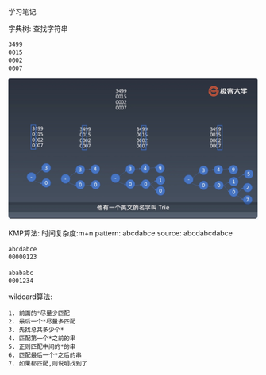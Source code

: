 学习笔记

字典树:
    查找字符串

    3499
    0015
    0002
    0007
![trie](./trie.png)


KMP算法:
    时间复杂度:m+n
    pattern: abcdabce
    source: abcdabcdabce

    abcdabce
    00000123

    abababc
    0001234

wildcard算法:

    1. 前面的*尽量少匹配
    2. 最后一个*尽量多匹配
    3. 先找总共多少个*
    4. 匹配第一个*之前的串
    5. 正则匹配中间的*的串
    6. 匹配最后一个*之后的串
    7. 如果都匹配,则说明找到了




